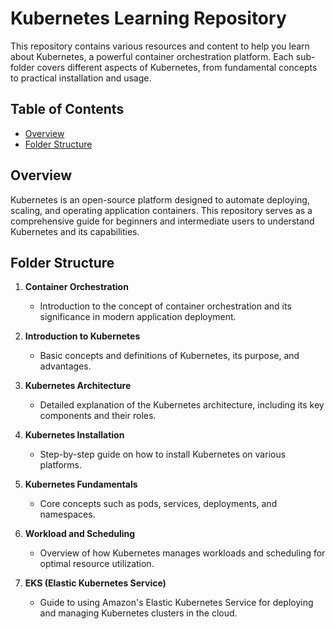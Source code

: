# Kubernetes Learning Repository

This repository contains various resources and content to help you learn about Kubernetes, a powerful container orchestration platform. Each sub-folder covers different aspects of Kubernetes, from fundamental concepts to practical installation and usage.

## Table of Contents
- [Overview](#overview)
- [Folder Structure](#folder-structure)

## Overview

Kubernetes is an open-source platform designed to automate deploying, scaling, and operating application containers. This repository serves as a comprehensive guide for beginners and intermediate users to understand Kubernetes and its capabilities.

## Folder Structure

1. **Container Orchestration**
   - Introduction to the concept of container orchestration and its significance in modern application deployment.

2. **Introduction to Kubernetes**
   - Basic concepts and definitions of Kubernetes, its purpose, and advantages.

3. **Kubernetes Architecture**
   - Detailed explanation of the Kubernetes architecture, including its key components and their roles.

4. **Kubernetes Installation**
   - Step-by-step guide on how to install Kubernetes on various platforms.

5. **Kubernetes Fundamentals**
   - Core concepts such as pods, services, deployments, and namespaces.

6. **Workload and Scheduling**
   - Overview of how Kubernetes manages workloads and scheduling for optimal resource utilization.

7. **EKS (Elastic Kubernetes Service)**
   - Guide to using Amazon's Elastic Kubernetes Service for deploying and managing Kubernetes clusters in the cloud.